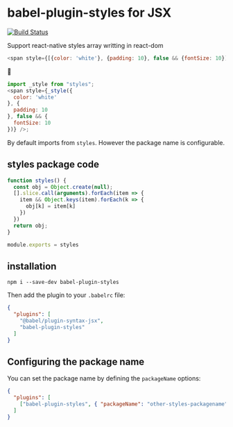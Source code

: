 # babel-plugin-styles for JSX

[![Build Status](https://travis-ci.org/giuseppeg/babel-plugin-classnames.svg?branch=master)](https://travis-ci.org/giuseppeg/babel-plugin-classnames)

Support react-native styles array writting in react-dom

```js
<span style={[{color: 'white'}, {padding: 10}, false && {fontSize: 10}]} />;
```

💫

```js
import _style from "styles";
<span style={_style({
  color: 'white'
}, {
  padding: 10
}, false && {
  fontSize: 10
})} />;
```

By default imports from `styles`. However the package name is configurable.

## styles package code

```js
function styles() {
  const obj = Object.create(null);
  [].slice.call(arguments).forEach(item => {
    item && Object.keys(item).forEach(k => {
      obj[k] = item[k]
    })
  })
  return obj;
}

module.exports = styles
```

## installation

```
npm i --save-dev babel-plugin-styles
```

Then add the plugin to your `.babelrc` file:

```JSON
{
  "plugins": [
    "@babel/plugin-syntax-jsx",
    "babel-plugin-styles"
  ]
}
```

## Configuring the package name

You can set the package name by defining the `packageName` options:

```JSON
{
  "plugins": [
    ["babel-plugin-styles", { "packageName": "other-styles-packagename" }]
  ]
}
```
